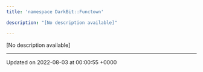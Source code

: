 ```yaml
---
title: 'namespace DarkBit::Functown'

description: "[No description available]"

---
```







[No description available]






-------------------------------

Updated on 2022-08-03 at 00:00:55 +0000
